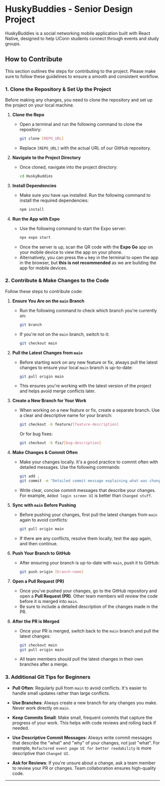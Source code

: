 # HuskyBuddies - Senior Design Project

HuskyBuddies is a social networking mobile application built with React Native, designed to help UConn students connect through events and study groups.

## How to Contribute

This section outlines the steps for contributing to the project. Please make sure to follow these guidelines to ensure a smooth and consistent workflow.

### 1. Clone the Repository & Set Up the Project

Before making any changes, you need to clone the repository and set up the project on your local machine.

1. **Clone the Repo**
   - Open a terminal and run the following command to clone the repository:
     ```bash
     git clone [REPO_URL]
     ```
   - Replace `[REPO_URL]` with the actual URL of our GitHub repository.

2. **Navigate to the Project Directory**
   - Once cloned, navigate into the project directory:
     ```bash
     cd HuskyBuddies
     ```

3. **Install Dependencies**
   - Make sure you have `npm` installed. Run the following command to install the required dependencies:
     ```bash
     npm install
     ```

4. **Run the App with Expo**
   - Use the following command to start the Expo server:
     ```bash
     npx expo start
     ```
   - Once the server is up, scan the QR code with the **Expo Go** app on your mobile device to view the app on your phone.
   - Alternatively, you can press the `w` key in the terminal to open the app in the browser, but **this is not recommended** as we are building the app for mobile devices.

### 2. Contribute & Make Changes to the Code

Follow these steps to contribute code:

1. **Ensure You Are on the `main` Branch**
   - Run the following command to check which branch you're currently on:
     ```bash
     git branch
     ```
   - If you're not on the `main` branch, switch to it:
     ```bash
     git checkout main
     ```

2. **Pull the Latest Changes from `main`**
   - Before starting work on any new feature or fix, always pull the latest changes to ensure your local `main` branch is up-to-date:
     ```bash
     git pull origin main
     ```
   - This ensures you're working with the latest version of the project and helps avoid merge conflicts later.

3. **Create a New Branch for Your Work**
   - When working on a new feature or fix, create a separate branch. Use a clear and descriptive name for your branch:
     ```bash
     git checkout -b feature/[feature-description]
     ```
     Or for bug fixes:
     ```bash
     git checkout -b fix/[bug-description]
     ```

4. **Make Changes & Commit Often**
   - Make your changes locally. It's a good practice to commit often with detailed messages. Use the following commands:
     ```bash
     git add .
     git commit -m "Detailed commit message explaining what was changed"
     ```
   - Write clear, concise commit messages that describe your changes. For example, `Added login screen UI` is better than `Changed stuff`.

5. **Sync with `main` Before Pushing**
   - Before pushing your changes, first pull the latest changes from `main` again to avoid conflicts:
     ```bash
     git pull origin main
     ```
   - If there are any conflicts, resolve them locally, test the app again, and then continue.

6. **Push Your Branch to GitHub**
   - After ensuring your branch is up-to-date with `main`, push it to GitHub:
     ```bash
     git push origin [branch-name]
     ```

7. **Open a Pull Request (PR)**
   - Once you've pushed your changes, go to the GitHub repository and open a **Pull Request (PR)**. Other team members will review the code before it is merged into `main`.
   - Be sure to include a detailed description of the changes made in the PR.

8. **After the PR is Merged**
   - Once your PR is merged, switch back to the `main` branch and pull the latest changes:
     ```bash
     git checkout main
     git pull origin main
     ```
   - All team members should pull the latest changes in their own branches after a merge.

### 3. Additional Git Tips for Beginners

- **Pull Often**: Regularly pull from `main` to avoid conflicts. It's easier to handle small updates rather than large conflicts.
  
- **Use Branches**: Always create a new branch for any changes you make. Never work directly on `main`.

- **Keep Commits Small**: Make small, frequent commits that capture the progress of your work. This helps with code reviews and rolling back if needed.

- **Use Descriptive Commit Messages**: Always write commit messages that describe the "what" and "why" of your changes, not just "what". For example, `Refactored event page UI for better readability` is more descriptive than `Changed UI`.

- **Ask for Reviews**: If you're unsure about a change, ask a team member to review your PR or changes. Team collaboration ensures high-quality code.

---
